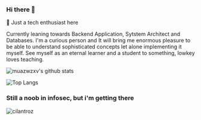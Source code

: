 ### Hi there 👋
🌱 Just a tech enthusiast here

Currently leaning towards Backend Application, Sytstem Architect and Databases. I'm a curious person and It will bring me enormous pleasure to be able to understand sophisticated concepts let alone implementing it myself. See myself as an eternal learner and a student to something, lowkey loves teaching.

![muazwzxv's github stats](https://github-readme-stats.vercel.app/api?username=muazwzxv&count_private=true&show_icons=true&&theme=dark&include_all_commits=true)   

![Top Langs](https://github-readme-stats.vercel.app/api/top-langs/?username=muazwzxv&layout=compact&theme=dark&langs_count=8&exclude_repo=bookers-BE)


### Still a noob in infosec, but i'm getting there
![cilantroz](https://www.hackthebox.eu/badge/image/189661)

<!--
**muazwzxv/muazwzxv** is a ✨ _special_ ✨ repository because its `README.md` (this file) appears on your GitHub profile.

Here are some ideas to get you started:

- 🔭 I’m currently working on ...
- 🌱 I’m currently learning ...
- 👯 I’m looking to collaborate on ...
- 🤔 I’m looking for help with ...
- 💬 Ask me about ...
- 📫 How to reach me: ...
- 😄 Pronouns: ...
- ⚡ Fun fact: ...
-->
